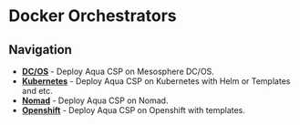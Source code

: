 # Docker Orchestrators

## Navigation

* [**DC/OS**](dcos/) - Deploy Aqua CSP on Mesosphere DC/OS.
* [**Kubernetes**](kubernetes/) - Deploy Aqua CSP on Kubernetes with Helm or Templates and etc.
* [**Nomad**](nomad/) - Deploy Aqua CSP on Nomad.
* [**Openshift**](openshift/) - Deploy Aqua CSP on Openshift with templates.
